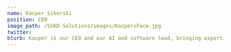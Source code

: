 ```yaml
---
name: Kacper Sikorski
position: CEO
image_path: /SSKD-Solutions/images/KacpersFace.jpg
twitter: 
blurb: Kacper is our CEO and our AI and software lead, bringing expertise in machine learning algorithms.
---
```

